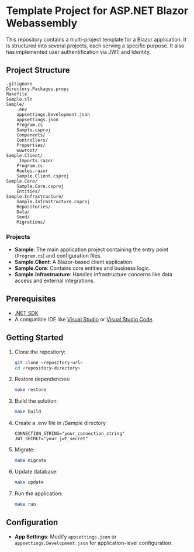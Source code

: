 # Template Project for ASP.NET Blazor Webassembly

This repository contains a multi-project template for a Blazor application. It is structured into several projects, each serving a specific purpose. It also has implemented user authentification via JWT and Identity.

## Project Structure

```
.gitignore
Directory.Packages.props
Makefile
Sample.sln
Sample/
    .env
    appsettings.Development.json
    appsettings.json
    Program.cs
    Sample.csproj
    Components/
    Controllers/
    Properties/
    wwwroot/
Sample.Client/
    _Imports.razor
    Program.cs
    Routes.razor
    Sample.Client.csproj
Sample.Core/
    Sample.Core.csproj
    Entities/
Sample.Infrastructure/
    Sample.Infrastructure.csproj
    Repositories/
    Data/
    Seed/
    Migrations/
```

### Projects

- **Sample**: The main application project containing the entry point (`Program.cs`) and configuration files.
- **Sample.Client**: A Blazor-based client application.
- **Sample.Core**: Contains core entities and business logic.
- **Sample.Infrastructure**: Handles infrastructure concerns like data access and external integrations.

## Prerequisites

- [.NET SDK](https://dotnet.microsoft.com/download)
- A compatible IDE like [Visual Studio](https://visualstudio.microsoft.com/) or [Visual Studio Code](https://code.visualstudio.com/).

## Getting Started

1. Clone the repository:
   ```sh
   git clone <repository-url>
   cd <repository-directory>
   ```

2. Restore dependencies:
   ```sh
   make restore
   ```

3. Build the solution:
   ```sh
   make build
   ```
4. Create a .env file in /Sample directory
   ```
   CONNECTION_STRING="your_connection_string"
   JWT_SECRET="your_jwt_secret"
   ```
   
4. Migrate:
   ```sh
   make migrate
   ```

5. Update database:
   ```sh
   make update
   ```

6. Run the application:
   ```sh
   make run
   ```

## Configuration

- **App Settings**: Modify `appsettings.json` or `appsettings.Development.json` for application-level configuration.
